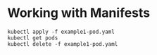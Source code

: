 # Working with Manifests

```
kubectl apply -f example1-pod.yaml
kubectl get pods
kubectl delete -f example1-pod.yaml
```

